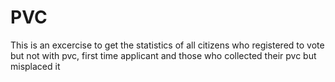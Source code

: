 # PVC 

This is an excercise to get the statistics of all citizens who registered to vote but not with pvc, first time applicant and those who collected their pvc but misplaced it 
